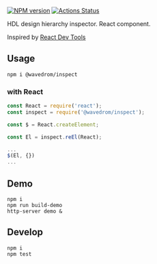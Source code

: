 [![NPM version](https://img.shields.io/npm/v/@wavedrom/inspect.svg)](https://www.npmjs.org/package/@wavedrom/inspect)
[![Actions Status](https://github.com/wavedrom/inspect/workflows/Tests/badge.svg)](https://github.com/wavedrom/inspect/actions)

HDL design hierarchy inspector. React component.

Inspired by [React Dev Tools](https://reactjs.org/blog/2019/08/15/new-react-devtools.html)

## Usage

```
npm i @wavedrom/inspect
```

### with React

```js
const React = require('react');
const inspect = require('@wavedrom/inspect');

const $ = React.createElement;

const El = inspect.reEl(React);

...
$(El, {})
...
```

## Demo

```
npm i
npm run build-demo
http-server demo &
```

## Develop

```
npm i
npm test
```
